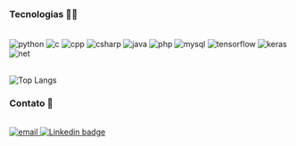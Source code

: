 ### Tecnologias 👩‍💻

<div style="display: inline_block"><br/>
	<img align="center" alt="python" src="https://img.shields.io/badge/python-3670A0?style=for-the-badge&logo=python&logoColor=ffdd54" />
  <img align="center" alt="c" src="https://img.shields.io/badge/C-00599C?style=for-the-badge&logo=c&logoColor=white" />
  <img align="center" alt="cpp" src="https://img.shields.io/badge/c++-%2300599C.svg?style=for-the-badge&logo=c%2B%2B&logoColor=white" />
  <img align="center" alt="csharp" src="https://img.shields.io/badge/c%23-%23239120.svg?style=for-the-badge&logo=csharp&logoColor=white" />
  <img align="center" alt="java" src="https://img.shields.io/badge/Java-ED8B00?style=for-the-badge&logo=openjdk&logoColor=white" />
  <img align="center" alt="php" src="https://img.shields.io/badge/php-%23777BB4.svg?style=for-the-badge&logo=php&logoColor=white" />
  <img align="center" alt="mysql" src="https://img.shields.io/badge/mysql-%2300f.svg?style=for-the-badge&logo=mysql&logoColor=white" />
  <img align="center" alt="tensorflow" src="https://img.shields.io/badge/TensorFlow-%23FF6F00.svg?style=for-the-badge&logo=TensorFlow&logoColor=white" />
  <img align="center" alt="keras" src="https://img.shields.io/badge/Keras-%23D00000.svg?style=for-the-badge&logo=Keras&logoColor=white" />
  <img align="center" alt="net" src="https://img.shields.io/badge/.NET-5C2D91?style=for-the-badge&logo=.net&logoColor=white" />
</div><br/>

![Top Langs](https://github-readme-stats.vercel.app/api/top-langs/?username=GiuliaFreulon&layout=donut-vertical)


### Contato 📧

<div style="display: inline_block"><br/>
	<a
	href="mailto:giuliaaraujof@hotmail.com" target="_blank">
	<img src="https://img.shields.io/badge/Email-0077B5?style=for-the-badge&logo=gmail&logoColor=white" alt="email">
	</a>
	<a href="https://www.linkedin.com/in/giulia-freulon-8a01752a5" target="_blank">
        <img src="https://img.shields.io/badge/LinkedIn-0077B5?style=for-the-badge&logo=linkedin&logoColor=white" alt="Linkedin badge">
    	</a>
</div><br/>
